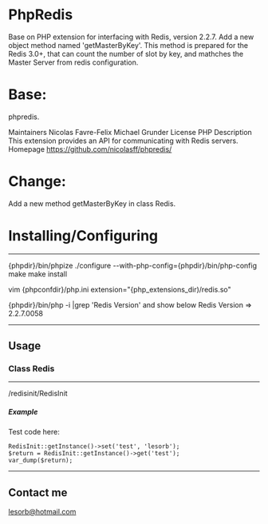 # PhpRedis

Base on  PHP extension for interfacing with Redis, version 2.2.7. Add a new object method named 'getMasterByKey'.
This method is prepared for the Redis 3.0+, that can count the number of slot by key, and mathches the Master Server
from redis configuration.

# Base:

phpredis.

Maintainers	Nicolas Favre-Felix Michael Grunder
License		PHP
Description	This extension provides an API for communicating with Redis servers.
Homepage	https://github.com/nicolasff/phpredis/

# Change:
Add a new method getMasterByKey in class Redis.

# Installing/Configuring
-----
{phpdir}/bin/phpize
./configure --with-php-config={phpdir}/bin/php-config
make
make install

vim
{phpconfdir}/php.ini
extension="{php_extensions_dir)/redis.so"

{phpdir}/bin/php -i |grep 'Redis Version'
and show below
Redis Version => 2.2.7.0058

-------------------------------------------------
## Usage

### Class Redis
-----
/redisinit/RedisInit

##### *Example*

Test code here:
~~~~
RedisInit::getInstance()->set('test', 'lesorb');
$return = RedisInit::getInstance()->get('test');
var_dump($return);
~~~~

-------------------------------------------------
## Contact me
lesorb@hotmail.com


